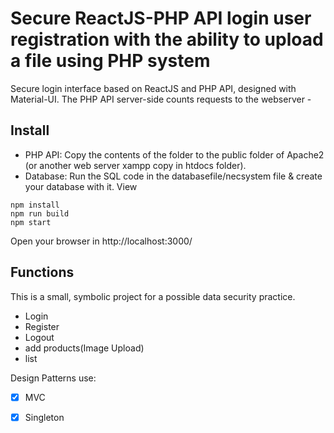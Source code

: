 # Secure ReactJS-PHP API login user registration with the ability to upload a file using PHP system
Secure login interface based on ReactJS and PHP API, designed with Material-UI. The PHP API server-side counts requests to the webserver - 



## Install
- PHP API: Copy the contents of the folder to the public folder of Apache2 (or another web server xampp copy in htdocs folder).
- Database: Run the SQL code in the databasefile/necsystem file & create your database with it.
View 
```
npm install
npm run build
npm start
```

Open your browser in http://localhost:3000/

## Functions
This is a small, symbolic project for a possible data security practice.
- Login
- Register
- Logout
- add products(Image Upload)
- list

Design Patterns use:

- [x] MVC
- [x] Singleton


